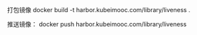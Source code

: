 打包镜像
docker build -t harbor.kubeimooc.com/library/liveness .

推送镜像：
docker push harbor.kubeimooc.com/library/liveness
